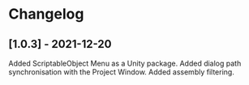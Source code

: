 # Changelog

## [1.0.3] - 2021-12-20
Added ScriptableObject Menu as a Unity package.
Added dialog path synchronisation with the Project Window.
Added assembly filtering.

